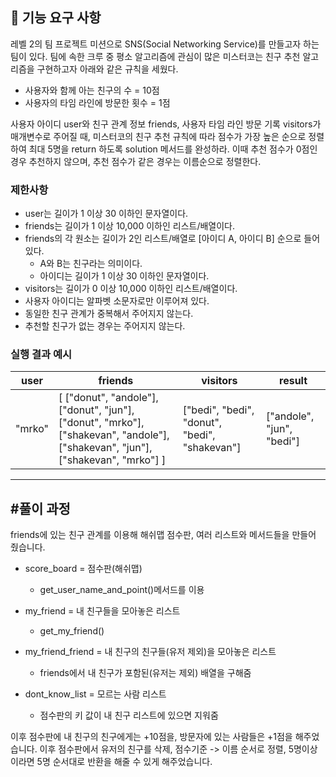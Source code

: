 ## 🚀 기능 요구 사항

레벨 2의 팀 프로젝트 미션으로 SNS(Social Networking Service)를 만들고자 하는 팀이 있다. 팀에 속한 크루 중 평소 알고리즘에 관심이 많은 미스터코는 친구 추천 알고리즘을 구현하고자 아래와 같은 규칙을 세웠다.

- 사용자와 함께 아는 친구의 수 = 10점 
- 사용자의 타임 라인에 방문한 횟수 = 1점

사용자 아이디 user와 친구 관계 정보 friends, 사용자 타임 라인 방문 기록 visitors가 매개변수로 주어질 때, 미스터코의 친구 추천 규칙에 따라 점수가 가장 높은 순으로 정렬하여 최대 5명을 return 하도록 solution 메서드를 완성하라. 이때 추천 점수가 0점인 경우 추천하지 않으며, 추천 점수가 같은 경우는 이름순으로 정렬한다.

### 제한사항

- user는 길이가 1 이상 30 이하인 문자열이다.
- friends는 길이가 1 이상 10,000 이하인 리스트/배열이다.
- friends의 각 원소는 길이가 2인 리스트/배열로 [아이디 A, 아이디 B] 순으로 들어있다.
  - A와 B는 친구라는 의미이다.
  - 아이디는 길이가 1 이상 30 이하인 문자열이다.
- visitors는 길이가 0 이상 10,000 이하인 리스트/배열이다.
- 사용자 아이디는 알파벳 소문자로만 이루어져 있다.
- 동일한 친구 관계가 중복해서 주어지지 않는다.
- 추천할 친구가 없는 경우는 주어지지 않는다.

### 실행 결과 예시

| user | friends | visitors | result |
| --- | --- | --- | --- |
| "mrko" | [ ["donut", "andole"], ["donut", "jun"], ["donut", "mrko"], ["shakevan", "andole"], ["shakevan", "jun"], ["shakevan", "mrko"] ] | ["bedi", "bedi", "donut", "bedi", "shakevan"] | ["andole", "jun", "bedi"] |
------------------------------------------------------------------------------------------------------------------------------------------------------------------------------------------------------------------------
#풀이 과정
------------------------------------------------------------------------------------------------------------------------------------------------------------------------------------------------------------------------
friends에 있는 친구 관계를 이용해 해쉬맵 점수판, 여러 리스트와 메서드들을 만들어 줬습니다.

  + score_board = 점수판(해쉬맵)
    + get_user_name_and_point()메서드를 이용

  + my_friend = 내 친구들을 모아놓은 리스트
    + get_my_friend()

  + my_friend_friend = 내 친구의 친구들(유저 제외)을 모아놓은 리스트
    + friends에서 내 친구가 포함된(유저는 제외) 배열을 구해줌

  + dont_know_list = 모르는 사람 리스트 
    + 점수판의 키 값이 내 친구 리스트에 있으면 지워줌

이후 점수판에 내 친구의 친구에게는 +10점을, 방문자에 있는 사람들은 +1점을 해주었습니다. 이후 점수판에서 유저의 친구를 삭제, 점수기준 -> 이름 순서로 정렬, 5명이상이라면 5명 순서대로 반환을 해줄 수 있게 해주었습니다.

  
  
